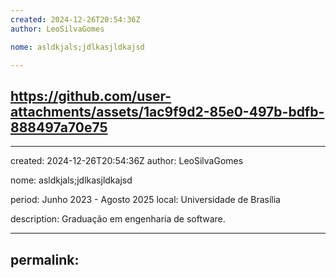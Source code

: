 ```yaml
---
created: 2024-12-26T20:54:36Z
author: LeoSilvaGomes

nome: asldkjals;jdlkasjldkajsd

---
```


https://github.com/user-attachments/assets/1ac9f9d2-85e0-497b-bdfb-888497a70e75
---
---
created: 2024-12-26T20:54:36Z
author: LeoSilvaGomes

nome: asldkjals;jdlkasjldkajsd

period: Junho 2023 - Agosto 2025
local: Universidade de Brasília

description: Graduação em engenharia de software.

---

permalink: 
---
